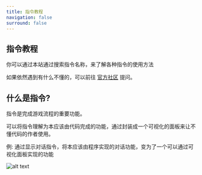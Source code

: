 ```yaml
---
title: 指令教程
navigation: false
surround: false
---
```


## 指令教程

你可以通过本站通过搜索指令名称，来了解各种指令的使用方法

如果依然遇到有什么不懂的，可以前往 [官方社区](https://www.gamecreator.com.cn/forum) 提问。

## 什么是指令?

指令是完成游戏流程的重要功能。

可以将指令理解为本应该由代码完成的功能，通过封装成一个可视化的面板来让不懂代码的作者使用。

例: 通过显示对话指令，将本应该由程序实现的对话功能，变为了一个可以通过可视化面板实现的功能

![alt text](https://cdn.gcw.wiki/gcw/image/zh_hans/commands/index/image.png)
